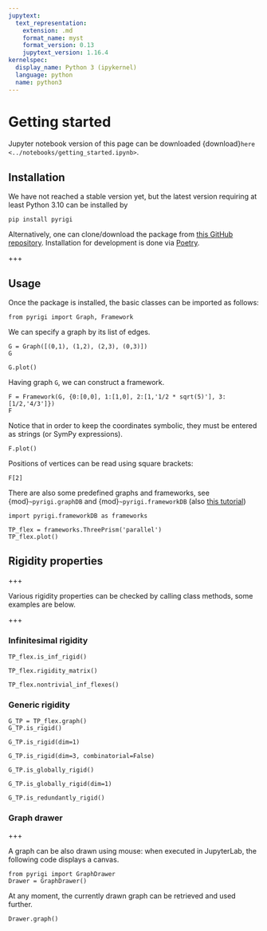 ```yaml
---
jupytext:
  text_representation:
    extension: .md
    format_name: myst
    format_version: 0.13
    jupytext_version: 1.16.4
kernelspec:
  display_name: Python 3 (ipykernel)
  language: python
  name: python3
---
```


# Getting started

Jupyter notebook version of this page can be downloaded {download}`here <../notebooks/getting_started.ipynb>`.

## Installation

We have not reached a stable version yet,
but the latest version requiring at least Python 3.10
can be installed by
```
pip install pyrigi
```

Alternatively, one can clone/download the package
from [this GitHub repository](https://github.com/pyRigi/PyRigi).
Installation for development is done via [Poetry](#dev-dependencies).

+++

## Usage

Once the package is installed, the basic classes can be imported as follows:

```{code-cell} ipython3
from pyrigi import Graph, Framework
```

We can specify a graph by its list of edges.

```{code-cell} ipython3
G = Graph([(0,1), (1,2), (2,3), (0,3)])
G
```

```{code-cell} ipython3
G.plot()
```

Having graph `G`, we can construct a framework.

```{code-cell} ipython3
F = Framework(G, {0:[0,0], 1:[1,0], 2:[1,'1/2 * sqrt(5)'], 3:[1/2,'4/3']})
F
```

Notice that in order to keep the coordinates symbolic, they must be entered as strings (or SymPy expressions).

```{code-cell} ipython3
F.plot()
```

Positions of vertices can be read using square brackets:

```{code-cell} ipython3
F[2]
```

There are also some predefined graphs and frameworks, see {mod}`~pyrigi.graphDB` and {mod}`~pyrigi.frameworkDB` (also [this tutorial](tutorial-framework-database))

```{code-cell} ipython3
import pyrigi.frameworkDB as frameworks
```

```{code-cell} ipython3
TP_flex = frameworks.ThreePrism('parallel')
TP_flex.plot()
```

## Rigidity properties

+++

Various rigidity properties can be checked by calling class methods, some examples are below.

+++

### Infinitesimal rigidity

```{code-cell} ipython3
TP_flex.is_inf_rigid()
```

```{code-cell} ipython3
TP_flex.rigidity_matrix()
```

```{code-cell} ipython3
TP_flex.nontrivial_inf_flexes()
```

### Generic rigidity

```{code-cell} ipython3
G_TP = TP_flex.graph()
G_TP.is_rigid()
```

```{code-cell} ipython3
G_TP.is_rigid(dim=1)
```

```{code-cell} ipython3
G_TP.is_rigid(dim=3, combinatorial=False)
```

```{code-cell} ipython3
G_TP.is_globally_rigid()
```

```{code-cell} ipython3
G_TP.is_globally_rigid(dim=1)
```

```{code-cell} ipython3
G_TP.is_redundantly_rigid()
```

### Graph drawer

+++

A graph can be also drawn using mouse: when executed in JupyterLab, the following code displays a canvas.

```{code-cell} ipython3
from pyrigi import GraphDrawer
Drawer = GraphDrawer()
```

At any moment, the currently drawn graph can be retrieved and used further.

```{code-cell} ipython3
Drawer.graph()
```

```{code-cell} ipython3

```
